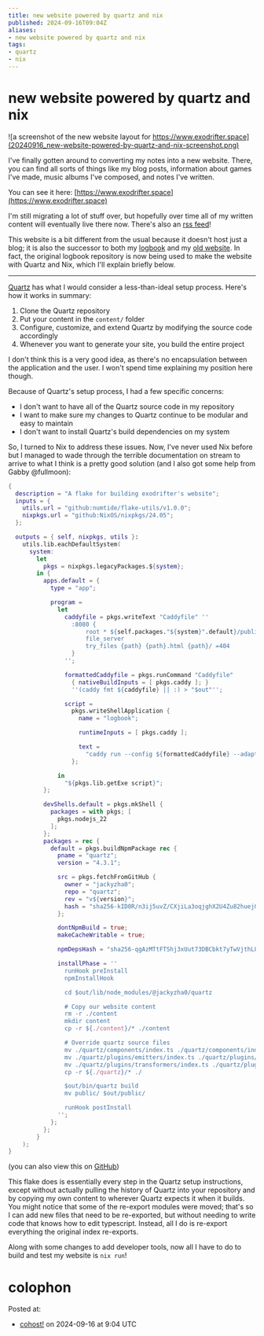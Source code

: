 ```yaml
---
title: new website powered by quartz and nix
published: 2024-09-16T09:04Z
aliases:
- new website powered by quartz and nix
tags:
- quartz
- nix
---
```


# new website powered by quartz and nix

![a screenshot of the new website layout for https://www.exodrifter.space](20240916_new-website-powered-by-quartz-and-nix-screenshot.png)

I've finally gotten around to converting my notes into a new website. There, you can find all sorts of things like my blog posts, information about games I've made, music albums I've composed, and notes I've written.

You can see it here: [https://www.exodrifter.space](https://www.exodrifter.space)

I'm still migrating a lot of stuff over, but hopefully over time all of my written content will eventually live there now. There's also an [rss feed](exodrifter.space/blog/index.xml)!

This website is a bit different from the usual because it doesn't host just a blog; it is also the successor to both my [logbook](20240607_logbook.md) and my [old website](20240105_new-website.md). In fact, the original logbook repository is now being used to make the website with Quartz and Nix, which I'll explain briefly below.

---

[Quartz](https://quartz.jzhao.xyz) has what I would consider a less-than-ideal setup process. Here's how it works in summary:

1. Clone the Quartz repository
2. Put your content in the `content/` folder
3. Configure, customize, and extend Quartz by modifying the source code accordingly
4. Whenever you want to generate your site, you build the entire project

I don't think this is a very good idea, as there's no encapsulation between the application and the user. I won't spend time explaining my position here though.

Because of Quartz's setup process, I had a few specific concerns:
- I don't want to have all of the Quartz source code in my repository
- I want to make sure my changes to Quartz continue to be modular and easy to maintain
- I don't want to install Quartz's build dependencies on my system

So, I turned to Nix to address these issues. Now, I've never used Nix before but I managed to wade through the terrible documentation on stream to arrive to what I think is a pretty good solution (and I also got some help from Gabby @fullmoon):

```nix
{
  description = "A flake for building exodrifter's website";
  inputs = {
    utils.url = "github:numtide/flake-utils/v1.0.0";
    nixpkgs.url = "github:NixOS/nixpkgs/24.05";
  };

  outputs = { self, nixpkgs, utils }:
    utils.lib.eachDefaultSystem(
      system:
        let
          pkgs = nixpkgs.legacyPackages.${system};
        in {
          apps.default = {
            type = "app";

            program =
              let
                caddyfile = pkgs.writeText "Caddyfile" ''
                  :8080 {
                      root * ${self.packages."${system}".default}/public/
                      file_server
                      try_files {path} {path}.html {path}/ =404
                  }
                '';

                formattedCaddyfile = pkgs.runCommand "Caddyfile"
                  { nativeBuildInputs = [ pkgs.caddy ]; }
                  ''(caddy fmt ${caddyfile} || :) > "$out"'';

                script =
                  pkgs.writeShellApplication {
                    name = "logbook";

                    runtimeInputs = [ pkgs.caddy ];

                    text =
                      "caddy run --config ${formattedCaddyfile} --adapter caddyfile";
                  };

              in
                "${pkgs.lib.getExe script}";
          };

          devShells.default = pkgs.mkShell {
            packages = with pkgs; [
              pkgs.nodejs_22
            ];
          };
          packages = rec {
            default = pkgs.buildNpmPackage rec {
              pname = "quartz";
              version = "4.3.1";

              src = pkgs.fetchFromGitHub {
                owner = "jackyzha0";
                repo = "quartz";
                rev = "v${version}";
                hash = "sha256-kID0R/n3ij5uvZ/CXjiLa3oqjghX2U4Zu82huejG6/Q=";
              };

              dontNpmBuild = true;
              makeCacheWritable = true;

              npmDepsHash = "sha256-qgAzMTtFTShj3xUut73DBCbkt7yTwVjthL8hEgRFdIo=";

              installPhase = ''
                runHook preInstall
                npmInstallHook

                cd $out/lib/node_modules/@jackyzha0/quartz

                # Copy our website content
                rm -r ./content
                mkdir content
                cp -r ${./content}/* ./content

                # Override quartz source files
                mv ./quartz/components/index.ts ./quartz/components/index-original.ts
                mv ./quartz/plugins/emitters/index.ts ./quartz/plugins/emitters/index-original.ts
                mv ./quartz/plugins/transformers/index.ts ./quartz/plugins/transformers/index-original.ts
                cp -r ${./quartz}/* ./

                $out/bin/quartz build
                mv public/ $out/public/

                runHook postInstall
              '';
            };
          };
        }
    );
}
```
(you can also view this on [GitHub](
https://github.com/exodrifter/website/blob/84a3ae614cae27cf854af8038491ee43c28d6279/flake.nix))

This flake does is essentially every step in the Quartz setup instructions, except without actually pulling the history of Quartz into your repository and by copying my own content to wherever Quartz expects it when it builds. You might notice that some of the re-export modules were moved; that's so I can add new files that need to be re-exported, but without needing to write code that knows how to edit typescript. Instead, all I do is re-export everything the original index re-exports.

Along with some changes to add developer tools, now all I have to do to build and test my website is `nix run`!

# colophon

Posted at:
- [cohost!](https://cohost.org/exodrifter/post/7742660-new-website-powered) on 2024-09-16 at 9:04 UTC